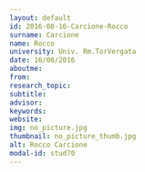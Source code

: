 ```yaml
---
layout: default 
id: 2016-08-16-Carcione-Rocco
surname: Carcione
name: Rocco
university: Univ. Rm.TorVergata
date: 16/08/2016
aboutme: 
from: 
research_topic: 
subtitle: 
advisor: 
keywords: 
website: 
img: no_picture.jpg
thumbnail: no_picture_thumb.jpg
alt: Rocco Carcione
modal-id: stud70
---
```

